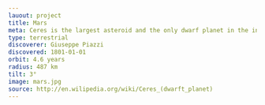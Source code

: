 ```yaml
---
lauout: project
title: Mars
meta: Ceres is the largest asteroid and the only dwarf planet in the inner 
type: terrestrial
discoverer: Giuseppe Piazzi
discovered: 1801-01-01
orbit: 4.6 years
radius: 487 km
tilt: 3°
image: mars.jpg
source: http://en.wilipedia.org/wiki/Ceres_(dwarft_planet)
---
```

